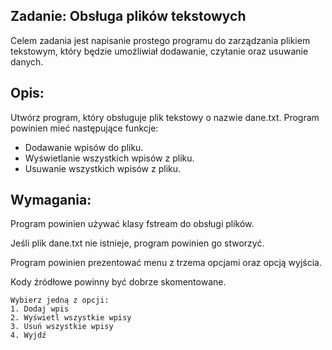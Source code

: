 ## Zadanie: Obsługa plików tekstowych

Celem zadania jest napisanie prostego programu do zarządzania plikiem tekstowym, który będzie umożliwiał dodawanie, czytanie oraz usuwanie danych.

## Opis:

Utwórz program, który obsługuje plik tekstowy o nazwie dane.txt. Program powinien mieć następujące funkcje:

- Dodawanie wpisów do pliku.
- Wyświetlanie wszystkich wpisów z pliku.
- Usuwanie wszystkich wpisów z pliku.

## Wymagania:

Program powinien używać klasy fstream do obsługi plików.

Jeśli plik dane.txt nie istnieje, program powinien go stworzyć.

Program powinien prezentować menu z trzema opcjami oraz opcją wyjścia.

Kody źródłowe powinny być dobrze skomentowane.

```
Wybierz jedną z opcji:
1. Dodaj wpis
2. Wyświetl wszystkie wpisy
3. Usuń wszystkie wpisy
4. Wyjdź

```
